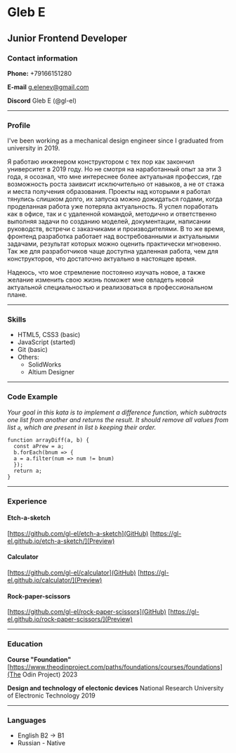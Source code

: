 # Gleb E

## Junior Frontend Developer

### Contact information
**Phone:** +79166151280

**E-mail** g.elenev@gmail.com

**Discord** Gleb E (@gl-el)

---
### Profile
I've been working as a mechanical design engineer since I graduated from university in 2019.

Я работаю инженером конструктором с тех пор как закончил университет в 2019 году.
Но не смотря на наработанный опыт за эти 3 года, я осознал, что мне интереснее более актуальная профессия, где возможность роста заивисит исключительно от навыков, а не от стажа и места получения образования.
Проекты над которыми я работал тянулись слишком долго, их запуска можно дожидаться годами, когда проделанная работа уже потеряла актуальность.
Я успел поработать как в офисе, так и с удаленной командой, методично и ответственно выполняя задачи по созданию моделей, документации, написании руководств, встречи с заказчиками и производителями. В то же время, фронтенд разработка работает над востребованными и актуальными задачами, результат которых можно оценить практически мгновенно.
Так же для разработчиков чаще доступна удаленная работа, чем для конструкторов, что достаточно актуально в настоящее время.

Надеюсь, что мое стремление постоянно изучать новое, а также желание изменить свою жизнь поможет мне овладеть новой актуальной специальностью и реализоваться в профессиональном плане.

---
### Skills
* HTML5, CSS3 (basic)
* JavaScript (started)
* Git (basic)
* Others:
    + SolidWorks
    + Altium Designer
---
### Code Example
*Your goal in this kata is to implement a difference function, which subtracts one list from another and returns the result. It should remove all values from list `a`, which are present in list `b` keeping their order.*
```
function arrayDiff(a, b) {
  const aPrew = a;
  b.forEach(bnum => {
  a = a.filter(num => num != bnum)
  });
  return a;
}
```
---
### Experience
#### Etch-a-sketch
[https://github.com/gl-el/etch-a-sketch](GitHub)
[https://gl-el.github.io/etch-a-sketch/](Preview)


#### Calculator
[https://github.com/gl-el/calculator](GitHub)
[https://gl-el.github.io/calculator/](Preview)


#### Rock-paper-scissors
[https://github.com/gl-el/rock-paper-scissors](GitHub)
[https://gl-el.github.io/rock-paper-scissors/](Preview)

---
### Education
**Course "Foundation"**
[https://www.theodinproject.com/paths/foundations/courses/foundations](The Odin Project)
2023


**Design and technology of electonic devices**
National Research University of Electronic Technology
2019

---
### Languages
* English B2 -> B1
* Russian - Native